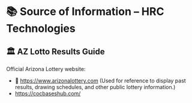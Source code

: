 # 📚 Source of Information – HRC Technologies

## 🏛️ AZ Lotto Results Guide
Official Arizona Lottery website:
- 🔗 https://www.arizonalottery.com
(Used for reference to display past results, drawing schedules, and other public lottery information.)
- https://cocbaseshub.com/
